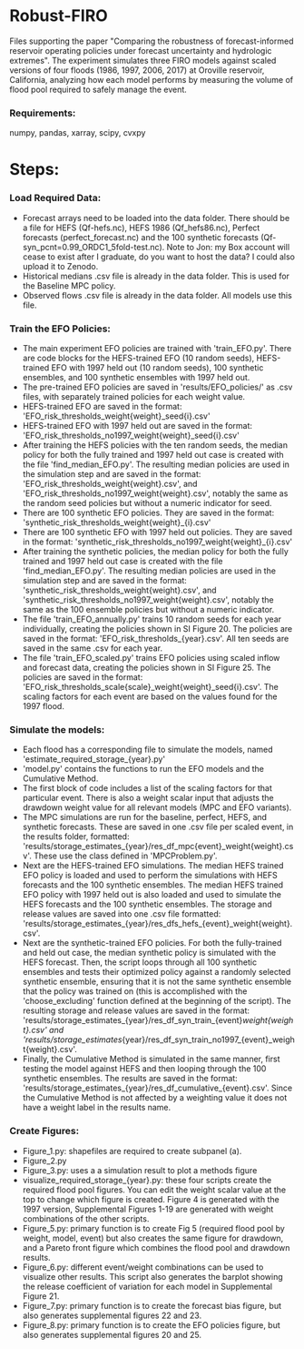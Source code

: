 # Robust-FIRO
Files supporting the paper "Comparing the robustness of forecast-informed reservoir operating policies under forecast uncertainty and hydrologic extremes". The experiment simulates three FIRO models against scaled versions of four floods (1986, 1997, 2006, 2017) at Oroville reservoir, California, analyzing how each model performs by measuring the volume of flood pool required to safely manage the event.

### Requirements: 
numpy, pandas, xarray, scipy, cvxpy

# Steps:
### Load Required Data:
- Forecast arrays need to be loaded into the data folder. There should be a file for HEFS (Qf-hefs.nc), HEFS 1986 (Qf_hefs86.nc), Perfect forecasts (perfect_forecast.nc) and the 100 synthetic forecasts (Qf-syn_pcnt=0.99_ORDC1_5fold-test.nc). Note to Jon: my Box account will cease to exist after I graduate, do you want to host the data? I could also upload it to Zenodo.
- Historical medians .csv file is already in the data folder. This is used for the Baseline MPC policy.
- Observed flows .csv file is already in the data folder. All models use this file.

### Train the EFO Policies:
- The main experiment EFO policies are trained with 'train_EFO.py'. There are code blocks for the HEFS-trained EFO (10 random seeds), HEFS-trained EFO with 1997 held out (10 random seeds), 100 synthetic ensembles, and 100 synthetic ensembles with 1997 held out.
- The pre-trained EFO policies are saved in 'results/EFO_policies/' as .csv files, with separately trained policies for each weight value.
- HEFS-trained EFO are saved in the format: 'EFO_risk_thresholds_weight{weight}_seed{i}.csv'
- HEFS-trained EFO with 1997 held out are saved in the format: 'EFO_risk_thresholds_no1997_weight{weight}_seed{i}.csv'
- After training the HEFS policies with the ten random seeds, the median policy for both the fully trained and 1997 held out case is created with the file 'find_median_EFO.py'. The resulting median policies are used in the simulation step and are saved in the format: 'EFO_risk_thresholds_weight{weight}.csv', and 'EFO_risk_thresholds_no1997_weight{weight}.csv', notably the same as the random seed policies but without a numeric indicator for seed.
- There are 100 synthetic EFO policies. They are saved in the format: 'synthetic_risk_thresholds_weight{weight}_{i}.csv'
- There are 100 synthetic EFO with 1997 held out policies. They are saved in the format: 'synthetic_risk_thresholds_no1997_weight{weight}_{i}.csv'
- After training the synthetic policies, the median policy for both the fully trained and 1997 held out case is created with the file 'find_median_EFO.py'. The resulting median policies are used in the simulation step and are saved in the format: 'synthetic_risk_thresholds_weight{weight}.csv', and 'synthetic_risk_thresholds_no1997_weight{weight}.csv', notably the same as the 100 ensemble policies but without a numeric indicator.
- The file 'train_EFO_annually.py' trains 10 random seeds for each year individually, creating the policies shown in SI Figure 20. The policies are saved in the format: 'EFO_risk_thresholds_{year}.csv'. All ten seeds are saved in the same .csv for each year.
- The file 'train_EFO_scaled.py' trains EFO policies using scaled inflow and forecast data, creating the policies shown in SI Figure 25. The policies are saved in the format: 'EFO_risk_thresholds_scale{scale}_weight{weight}_seed{i}.csv'. The scaling factors for each event are based on the values found for the 1997 flood.

### Simulate the models:
- Each flood has a corresponding file to simulate the models, named 'estimate_required_storage_{year}.py'
- 'model.py' contains the functions to run the EFO models and the Cumulative Method. 
- The first block of code includes a list of the scaling factors for that particular event. There is also a weight scalar input that adjusts the drawdown weight value for all relevant models (MPC and EFO variants).
- The MPC simulations are run for the baseline, perfect, HEFS, and synthetic forecasts. These are saved in one .csv file per scaled event, in the results folder, formatted: 'results/storage_estimates_{year}/res_df_mpc{event}_weight{weight}.csv'. These use the class defined in 'MPCProblem.py'.
- Next are the HEFS-trained EFO simulations. The median HEFS trained EFO policy is loaded and used to perform the simulations with HEFS forecasts and the 100 synthetic ensembles. The median HEFS trained EFO policy with 1997 held out is also loaded and used to simulate the HEFS forecasts and the 100 synthetic ensembles. The storage and release values are saved into one .csv file formatted: 'results/storage_estimates_{year}/res_dfs_hefs_{event}_weight{weight}.csv'.
- Next are the synthetic-trained EFO policies. For both the fully-trained and held out case, the median synthetic policy is simulated with the HEFS forecast. Then, the script loops through all 100 synthetic ensembles and tests their optimized policy against a randomly selected synthetic ensemble, ensuring that it is not the same synthetic ensemble that the policy was trained on (this is accomplished with the 'choose_excluding' function defined at the beginning of the script). The resulting storage and release values are saved in the format: 'results/storage_estimates_{year}/res_df_syn_train_{event}_weight{weight}.csv' and 'results/storage_estimates_{year}/res_df_syn_train_no1997_{event}_weight{weight}.csv'.
- Finally, the Cumulative Method is simulated in the same manner, first testing the model against HEFS and then looping through the 100 synthetic ensembles. The results are saved in the format: 'results/storage_estimates_{year}/res_df_cumulative_{event}.csv'. Since the Cumulative Method is not affected by a weighting value it does not have a weight label in the results name.

### Create Figures:
- Figure_1.py: shapefiles are required to create subpanel (a).
- Figure_2.py
- Figure_3.py: uses a a simulation result to plot a methods figure
- visualize_required_storage_{year}.py: these four scripts create the required flood pool figures. You can edit the weight scalar value at the top to change which figure is created. Figure 4 is generated with the 1997 version, Supplemental Figures 1-19 are generated with weight combinations of the other scripts.
- Figure_5.py: primary function is to create Fig 5 (required flood pool by weight, model, event) but also creates the same figure for drawdown, and a Pareto front figure which combines the flood pool and drawdown results.
- Figure_6.py: different event/weight combinations can be used to visualize other results. This script also generates the barplot showing the release coefficient of variation for each model in Supplemental Figure 21.
- Figure_7.py: primary function is to create the forecast bias figure, but also generates supplemental figures 22 and 23.
- Figure_8.py: primary function is to create the EFO policies figure, but also generates supplemental figures 20 and 25.

